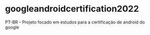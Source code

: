 # googleandroidcertification2022
PT-BR - Projeto focado em estudos para a certificação de android do google
